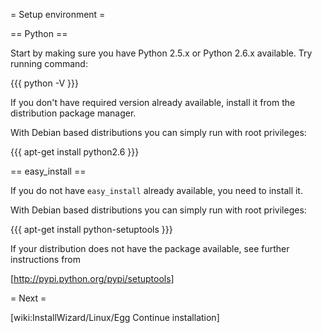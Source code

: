 = Setup environment =

== Python ==

Start by making sure you have Python 2.5.x or Python 2.6.x available. Try running command:

{{{
python -V
}}}

If you don't have required version already available, install it from the distribution package manager.

With Debian based distributions you can simply run with root privileges:

{{{
apt-get install python2.6
}}}

== easy_install ==

If you do not have `easy_install` already available, you need to install it.

With Debian based distributions you can simply run with root privileges:

{{{
apt-get install python-setuptools
}}}

If your distribution does not have the package available, see further instructions from 

[http://pypi.python.org/pypi/setuptools]

= Next =

[wiki:InstallWizard/Linux/Egg Continue installation]